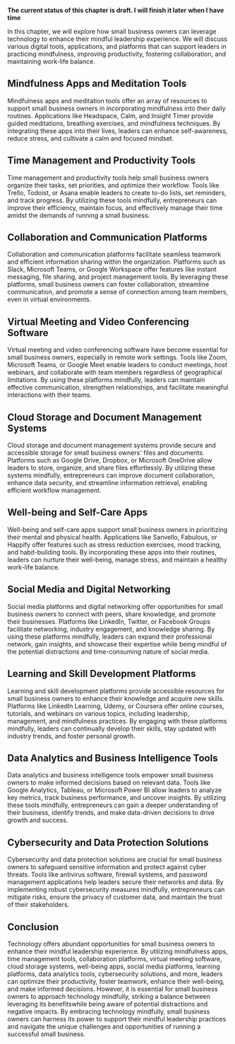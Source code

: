 **The current status of this chapter is draft. I will finish it later when I have time**

In this chapter, we will explore how small business owners can leverage technology to enhance their mindful leadership experience. We will discuss various digital tools, applications, and platforms that can support leaders in practicing mindfulness, improving productivity, fostering collaboration, and maintaining work-life balance.

Mindfulness Apps and Meditation Tools
-------------------------------------

Mindfulness apps and meditation tools offer an array of resources to support small business owners in incorporating mindfulness into their daily routines. Applications like Headspace, Calm, and Insight Timer provide guided meditations, breathing exercises, and mindfulness techniques. By integrating these apps into their lives, leaders can enhance self-awareness, reduce stress, and cultivate a calm and focused mindset.

Time Management and Productivity Tools
--------------------------------------

Time management and productivity tools help small business owners organize their tasks, set priorities, and optimize their workflow. Tools like Trello, Todoist, or Asana enable leaders to create to-do lists, set reminders, and track progress. By utilizing these tools mindfully, entrepreneurs can improve their efficiency, maintain focus, and effectively manage their time amidst the demands of running a small business.

Collaboration and Communication Platforms
-----------------------------------------

Collaboration and communication platforms facilitate seamless teamwork and efficient information sharing within the organization. Platforms such as Slack, Microsoft Teams, or Google Workspace offer features like instant messaging, file sharing, and project management tools. By leveraging these platforms, small business owners can foster collaboration, streamline communication, and promote a sense of connection among team members, even in virtual environments.

Virtual Meeting and Video Conferencing Software
-----------------------------------------------

Virtual meeting and video conferencing software have become essential for small business owners, especially in remote work settings. Tools like Zoom, Microsoft Teams, or Google Meet enable leaders to conduct meetings, host webinars, and collaborate with team members regardless of geographical limitations. By using these platforms mindfully, leaders can maintain effective communication, strengthen relationships, and facilitate meaningful interactions with their teams.

Cloud Storage and Document Management Systems
---------------------------------------------

Cloud storage and document management systems provide secure and accessible storage for small business owners' files and documents. Platforms such as Google Drive, Dropbox, or Microsoft OneDrive allow leaders to store, organize, and share files effortlessly. By utilizing these systems mindfully, entrepreneurs can improve document collaboration, enhance data security, and streamline information retrieval, enabling efficient workflow management.

Well-being and Self-Care Apps
-----------------------------

Well-being and self-care apps support small business owners in prioritizing their mental and physical health. Applications like Sanvello, Fabulous, or Happify offer features such as stress reduction exercises, mood tracking, and habit-building tools. By incorporating these apps into their routines, leaders can nurture their well-being, manage stress, and maintain a healthy work-life balance.

Social Media and Digital Networking
-----------------------------------

Social media platforms and digital networking offer opportunities for small business owners to connect with peers, share knowledge, and promote their businesses. Platforms like LinkedIn, Twitter, or Facebook Groups facilitate networking, industry engagement, and knowledge sharing. By using these platforms mindfully, leaders can expand their professional network, gain insights, and showcase their expertise while being mindful of the potential distractions and time-consuming nature of social media.

Learning and Skill Development Platforms
----------------------------------------

Learning and skill development platforms provide accessible resources for small business owners to enhance their knowledge and acquire new skills. Platforms like LinkedIn Learning, Udemy, or Coursera offer online courses, tutorials, and webinars on various topics, including leadership, management, and mindfulness practices. By engaging with these platforms mindfully, leaders can continually develop their skills, stay updated with industry trends, and foster personal growth.

Data Analytics and Business Intelligence Tools
----------------------------------------------

Data analytics and business intelligence tools empower small business owners to make informed decisions based on relevant data. Tools like Google Analytics, Tableau, or Microsoft Power BI allow leaders to analyze key metrics, track business performance, and uncover insights. By utilizing these tools mindfully, entrepreneurs can gain a deeper understanding of their business, identify trends, and make data-driven decisions to drive growth and success.

Cybersecurity and Data Protection Solutions
-------------------------------------------

Cybersecurity and data protection solutions are crucial for small business owners to safeguard sensitive information and protect against cyber threats. Tools like antivirus software, firewall systems, and password management applications help leaders secure their networks and data. By implementing robust cybersecurity measures mindfully, entrepreneurs can mitigate risks, ensure the privacy of customer data, and maintain the trust of their stakeholders.

Conclusion
----------

Technology offers abundant opportunities for small business owners to enhance their mindful leadership experience. By utilizing mindfulness apps, time management tools, collaboration platforms, virtual meeting software, cloud storage systems, well-being apps, social media platforms, learning platforms, data analytics tools, cybersecurity solutions, and more, leaders can optimize their productivity, foster teamwork, enhance their well-being, and make informed decisions. However, it is essential for small business owners to approach technology mindfully, striking a balance between leveraging its benefitswhile being aware of potential distractions and negative impacts. By embracing technology mindfully, small business owners can harness its power to support their mindful leadership practices and navigate the unique challenges and opportunities of running a successful small business.
